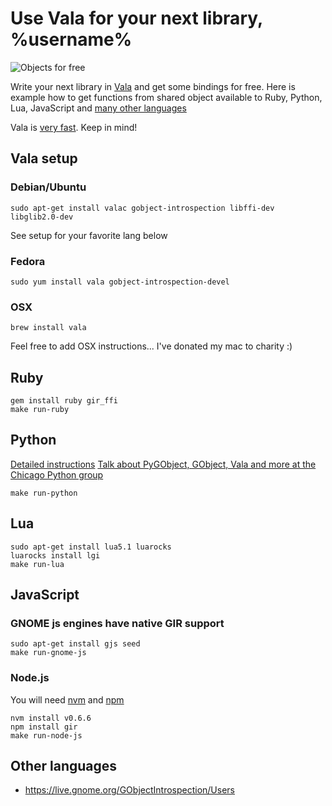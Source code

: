 # Use Vala for your next library, %username%

![Objects for free](https://github.com/antono/vala-object/raw/master/objects.jpg)

Write your next library in [Vala][Vala] and get some bindings for free.
Here is example how to get functions from shared object available to
Ruby, Python, Lua, JavaScript and [many other languages][GOB]

Vala is [very fast][VBench]. Keep in mind!

## Vala setup

### Debian/Ubuntu

    sudo apt-get install valac gobject-introspection libffi-dev libglib2.0-dev
    
See setup for your favorite lang below
    
### Fedora

    sudo yum install vala gobject-introspection-devel

### OSX

    brew install vala

Feel free to add OSX instructions... I've donated my mac to charity :)

## Ruby

    gem install ruby gir_ffi
    make run-ruby

## Python

[Detailed instructions](https://github.com/tliron/pygobject-example)
[Talk about PyGObject, GObject, Vala and more at the Chicago Python group](https://www.youtube.com/watch?v=6QrGmA_RR4E)

    make run-python

## Lua

    sudo apt-get install lua5.1 luarocks
    luarocks install lgi
    make run-lua

## JavaScript

### GNOME js engines have native GIR support

    sudo apt-get install gjs seed
    make run-gnome-js

### Node.js

You will need
[nvm](https://github.com/creationix/nvm) and
[npm](https://github.com/isaacs/npm)

    nvm install v0.6.6
    npm install gir
    make run-node-js

## Other languages

- https://live.gnome.org/GObjectIntrospection/Users

[Vala]: https://live.gnome.org/Vala/
[VBench]: http://code.google.com/p/vala-benchmarks/wiki/BenchResults
[GOB]: https://live.gnome.org/GObjectIntrospection/Users
